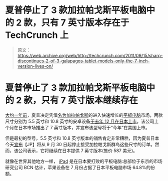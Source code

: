 # 夏普停止了 3 款加拉帕戈斯平板电脑中的 2 款，只有 7 英寸版本存在于 TechCrunch 上

> 原文：<https://web.archive.org/web/http://techcrunch.com/2011/09/15/sharp-discontinues-2-of-3-galapagos-tablet-models-only-the-7-inch-version-lives-on/>

# 夏普停止了 3 款加拉帕戈斯平板电脑中的 2 款，只有 7 英寸版本继续存在

[大约一年前](https://web.archive.org/web/20230205042219/https://techcrunch.com/2010/09/27/galapagos-sharp-announces-5-5-inch-and-10-8-inch-android-tablets-video/)，夏普决定凭借[名为](https://web.archive.org/web/20230205042219/http://en.wikipedia.org/wiki/Gal%C3%A1pagos_syndrome)[加拉帕戈斯](https://web.archive.org/web/20230205042219/https://techcrunch.com/tag/galapagos)的进入快速增长的[平板电脑](https://web.archive.org/web/20230205042219/https://techcrunch.com/tag/tablets)市场，两款尺寸分别为 5.5 英寸和 10.8 英寸的安卓设备[于去年 12 月在日本上市](https://web.archive.org/web/20230205042219/https://techcrunch.com/2010/11/29/sharps-galapagos-android-tablets-gets-priced-and-dated-in-japan/)。该公司上个月在日本市场推出了 7 英寸版本，并宣布该型号将于“今年”在美国上市。

但是最初的型号，5.5 英寸和 10.8 英寸版本的销售肯定非常糟糕，因为夏普日本今天[宣布](https://web.archive.org/web/20230205042219/http://www.sharp.co.jp/corporate/info/announce/110915-a.html)【JP】将从 9 月 30 日起停止接受加拉帕戈斯群岛这些尺寸的订单。然而，该公司表示，它将继续在日本提供 7 英寸版本(售价 587 美元)。

就像在世界其他地方一样， [iPad](https://web.archive.org/web/20230205042219/https://techcrunch.com/tag/ipad) 是在日本要打败的平板电脑:总部位于东京的市场研究公司 BCN 估计，苹果设备在 7 月份占据了日本平板电脑市场 64.8%的份额。